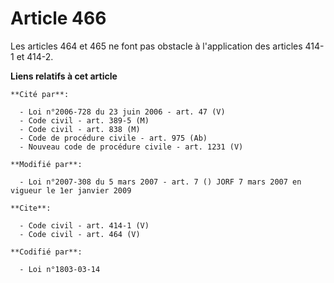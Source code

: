 # Article 466

Les articles 464 et 465 ne font pas obstacle à l'application des articles 414-1 et 414-2.

**Liens relatifs à cet article**

	**Cité par**:

	  - Loi n°2006-728 du 23 juin 2006 - art. 47 (V)
	  - Code civil - art. 389-5 (M)
	  - Code civil - art. 838 (M)
	  - Code de procédure civile - art. 975 (Ab)
	  - Nouveau code de procédure civile - art. 1231 (V)

	**Modifié par**:

	  - Loi n°2007-308 du 5 mars 2007 - art. 7 () JORF 7 mars 2007 en vigueur le 1er janvier 2009

	**Cite**:

	  - Code civil - art. 414-1 (V)
	  - Code civil - art. 464 (V)

	**Codifié par**:

	  - Loi n°1803-03-14
